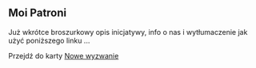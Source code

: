 ## Moi Patroni

Już wkrótce broszurkowy opis inicjatywy, info o nas i wytłumaczenie jak użyć poniższego linku ...

Przejdź do karty [<span class="link">Nowe wyzwanie</span>](nowe-wyzwanie)
